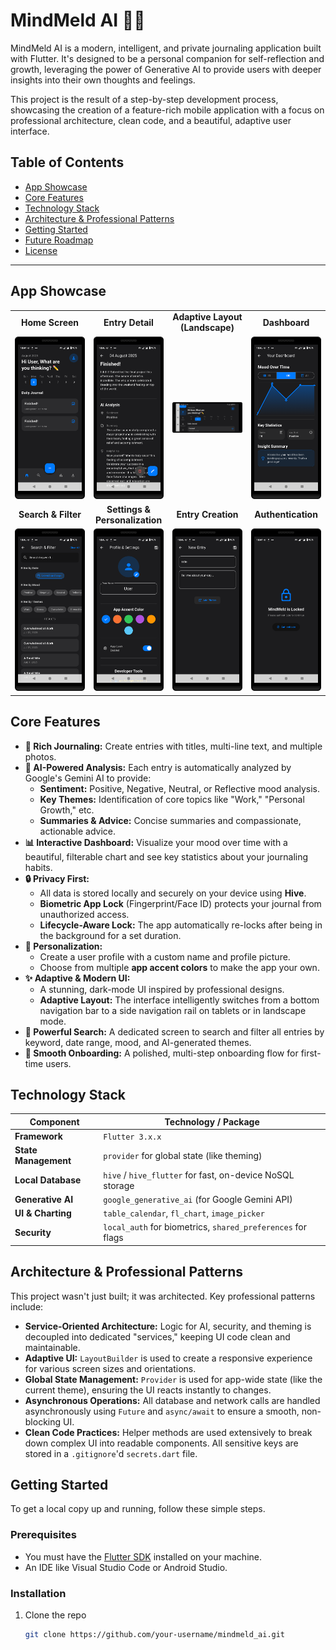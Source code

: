 #  MindMeld AI 🧠✨

MindMeld AI is a modern, intelligent, and private journaling application built with Flutter. It's designed to be a personal companion for self-reflection and growth, leveraging the power of Generative AI to provide users with deeper insights into their own thoughts and feelings.

This project is the result of a step-by-step development process, showcasing the creation of a feature-rich mobile application with a focus on professional architecture, clean code, and a beautiful, adaptive user interface.

## Table of Contents
- [App Showcase](#app-showcase)
- [Core Features](#core-features)
- [Technology Stack](#technology-stack)
- [Architecture & Professional Patterns](#architecture--professional-patterns)
- [Getting Started](#getting-started)
- [Future Roadmap](#future-roadmap)
- [License](#license)

---

## App Showcase

<table width="100%">
  <tr>
    <td width="25%" align="center"><strong>Home Screen</strong></td>
    <td width="25%" align="center"><strong>Entry Detail</strong></td>
    <td width="25%" align="center"><strong>Adaptive Layout (Landscape)</strong></td>
    <td width="25%" align="center"><strong>Dashboard</strong></td>
  </tr>
  <tr>
    <td width="25%"><img src="ui/home.png" alt="Home Screen"></td>
    <td width="25%"><img src="ui/detail.png" alt="Entry Detail Screen"></td>
    <td width="25%"><img src="ui/landscape.png" alt="Adaptive Layout"></td>
    <td width="25%"><img src="ui/dash.png" alt="Dashboard"></td>
  </tr>
  <tr>
    <td width="25%" align="center"><strong>Search & Filter</strong></td>
    <td width="25%" align="center"><strong>Settings & Personalization</strong></td>
    <td width="25%" align="center"><strong>Entry Creation</strong></td>
    <td width="25%" align="center"><strong>Authentication</strong></td>
  </tr>
  <tr>
    <td width="25%"><img src="ui/search.png" alt="Search Screen"></td>
    <td width="25%"><img src="ui/settings.png" alt="Settings Screen"></td>
    <td width="25%"><img src="ui/create.png" alt="Create Entry Screen"></td>
    <td width="25%"><img src="ui/auth.png" alt="Authentication Screen"></td>
  </tr>
</table>

## Core Features

- **📝 Rich Journaling:** Create entries with titles, multi-line text, and multiple photos.
- **🧠 AI-Powered Analysis:** Each entry is automatically analyzed by Google's Gemini AI to provide:
    - **Sentiment:** Positive, Negative, Neutral, or Reflective mood analysis.
    - **Key Themes:** Identification of core topics like "Work," "Personal Growth," etc.
    - **Summaries & Advice:** Concise summaries and compassionate, actionable advice.
- **📊 Interactive Dashboard:** Visualize your mood over time with a beautiful, filterable chart and see key statistics about your journaling habits.
- **🔒 Privacy First:**
    - All data is stored locally and securely on your device using **Hive**.
    - **Biometric App Lock** (Fingerprint/Face ID) protects your journal from unauthorized access.
    - **Lifecycle-Aware Lock:** The app automatically re-locks after being in the background for a set duration.
- **🎨 Personalization:**
    - Create a user profile with a custom name and profile picture.
    - Choose from multiple **app accent colors** to make the app your own.
- **✨ Adaptive & Modern UI:**
    - A stunning, dark-mode UI inspired by professional designs.
    - **Adaptive Layout:** The interface intelligently switches from a bottom navigation bar to a side navigation rail on tablets or in landscape mode.
- **🔎 Powerful Search:** A dedicated screen to search and filter all entries by keyword, date range, mood, and AI-generated themes.
- **🚀 Smooth Onboarding:** A polished, multi-step onboarding flow for first-time users.

## Technology Stack

| Component          | Technology / Package                                          |
|--------------------|---------------------------------------------------------------|
| **Framework**      | `Flutter 3.x.x`                                               |
| **State Management** | `provider` for global state (like theming)                 |
| **Local Database** | `hive` / `hive_flutter` for fast, on-device NoSQL storage      |
| **Generative AI**  | `google_generative_ai` (for Google Gemini API)            |
| **UI & Charting**  | `table_calendar`, `fl_chart`, `image_picker`                    |
| **Security**       | `local_auth` for biometrics, `shared_preferences` for flags    |

## Architecture & Professional Patterns

This project wasn't just built; it was architected. Key professional patterns include:

- **Service-Oriented Architecture:** Logic for AI, security, and theming is decoupled into dedicated "services," keeping UI code clean and maintainable.
- **Adaptive UI:** `LayoutBuilder` is used to create a responsive experience for various screen sizes and orientations.
- **Global State Management:** `Provider` is used for app-wide state (like the current theme), ensuring the UI reacts instantly to changes.
- **Asynchronous Operations:** All database and network calls are handled asynchronously using `Future` and `async/await` to ensure a smooth, non-blocking UI.
- **Clean Code Practices:** Helper methods are used extensively to break down complex UI into readable components. All sensitive keys are stored in a `.gitignore`'d `secrets.dart` file.

## Getting Started

To get a local copy up and running, follow these simple steps.

### Prerequisites

- You must have the [Flutter SDK](https://docs.flutter.dev/get-started/install) installed on your machine.
- An IDE like Visual Studio Code or Android Studio.

### Installation

1. Clone the repo
   ```sh
   git clone https://github.com/your-username/mindmeld_ai.git

